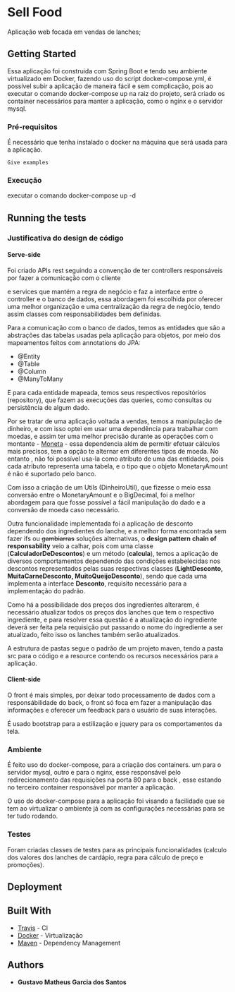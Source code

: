 # Sell Food

Aplicação web focada em vendas de lanches;

## Getting Started

Essa aplicação foi construida com Spring Boot e tendo seu ambiente virtualizado em Docker, fazendo uso do script docker-compose.yml, 
é possível subir a aplicação de maneira fácil e sem complicação, pois ao executar o comando docker-compose up na raiz do projeto,
será criado os container necessários para manter a aplicação, como o nginx e o servidor mysql. 

### Pré-requisitos

É necessário que tenha instalado o docker na máquina que será usada para a aplicação.

```
Give examples
```

### Execução 

executar o comando docker-compose up -d


## Running the tests


### Justificativa do design de código

#### Serve-side

  Foi criado APIs rest seguindo a convenção de ter controllers responsáveis por fazer a comunicação com o cliente 

e services que mantém a regra de negócio e faz a interface entre o controller e o banco de dados, essa abordagem foi 
escolhida por oferecer uma melhor organização e uma centralização da regra de negócio, tendo assim classes com responsabilidades 
bem definidas. 

Para a comunicação com o banco de dados, temos as entidades que são a abstrações das tabelas usadas pela aplicação 
para objetos, por meio dos mapeamentos feitos com annotations do JPA: 

* @Entity 
* @Table 
* @Column 
* @ManyToMany 

E para cada entidade mapeada, temos seus respectivos repositórios (repository), que fazem as execuções das queries, 
como consultas ou persistência de algum dado. 

Por se tratar de uma aplicação voltada a vendas, temos a manipulação de dinheiro, e com isso optei em usar uma dependência 
para trabalhar com moedas, e assim ter uma melhor precisão durante as operações com o montante - [Moneta](https://mvnrepository.com/artifact/org.javamoney/moneta) - essa dependencia além de permitir efetuar cálculos mais precisos, 
tem a opção te alternar em diferentes tipos de moeda. No entanto , não foi possível usa-la como atributo de uma das entidades, 
pois cada atributo representa uma tabela, e o tipo que o objeto MonetaryAmount é não é suportado pelo banco. 

Com isso a criação de um Utils (DinheiroUtil), que fizesse o meio essa conversão entre o MonetaryAmount e o BigDecimal, foi 
a melhor abordagem para que fosse possível a fácil manipulação do dado e a conversão de moeda caso necessário. 

Outra funcionalidade implementada foi a aplicação de desconto dependendo dos ingredientes do lanche, e a melhor forma encontrada sem fazer ifs ou ~~gambiarras~~ soluções alternativas, o **__design pattern__** __chain of responsability__ veio a calhar, pois com uma classe (__CalculadorDeDescontos__) e um método (__calcula__), temos a aplicação de diversos comportamentos dependendo das condições 
estabelecidas nos descontos representados pelas suas respectivas classes (__LightDesconto, MuitaCarneDesconto, MuitoQueijoDesconto__), 
sendo que cada uma implementa a interface __Desconto__, requisito necessário para a implementação do padrão. 

Como há a possibilidade dos preços dos ingredientes alterarem, é necessário atualizar todos os preços dos lanches que tem o respectivo ingrediente, e para resolver essa questão é a atualização do ingrediente deverá ser feita pela requisição put passando o nome do ingrediente a ser atualizado, feito isso os lanches também serão atualizados. 

A estrutura de pastas segue o padrão de um projeto maven, tendo a pasta src para o código e a resource contendo os recursos necessários 
para a aplicação. 

#### Client-side 

O front é mais simples, por deixar todo processamento de dados com a responsábilidade do back, o front só foca em fazer a manipulação das informações e oferecer um feedback para o usuário de suas interações. 

É usado bootstrap para a estilização e jquery para os comportamentos da tela.

### Ambiente

É feito uso do docker-compose, para a criação dos containers. um para o servidor mysql, outro e para o nginx, esse responsável pelo redirecionamento das requisições na porta 80 para o back , esse estando no terceiro container responsável por manter a aplicação.

O uso do docker-compose para a aplicação foi visando a facilidade que se tem ao virtualizar o ambiente já com as configurações necessárias para se ter tudo rodando.

### Testes

Foram criadas classes de testes para as principais funcionalidades (calculo dos valores dos lanches de cardápio, regra para cálculo de preço e promoções).

## Deployment


## Built With

* [Travis](https://travis-ci.org/) - CI 
* [Docker](https://www.docker.com/) - Virtualização 
* [Maven](https://maven.apache.org/) - Dependency Management

## Authors

* **Gustavo Matheus Garcia dos Santos** 

